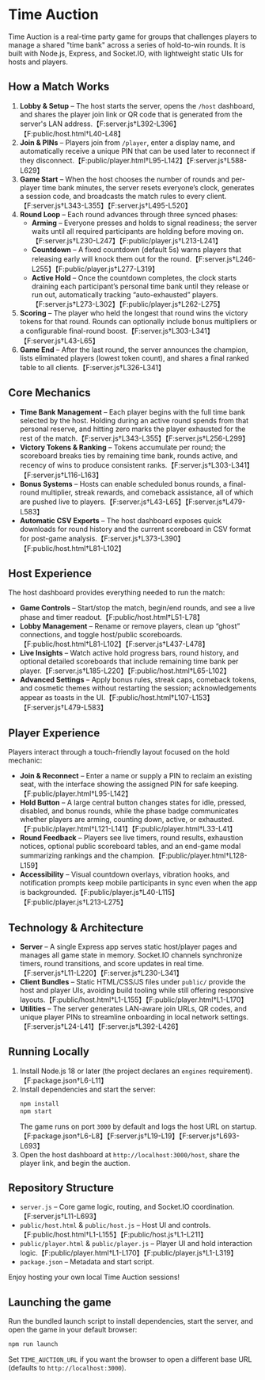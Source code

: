# Time Auction

Time Auction is a real-time party game for groups that challenges players to manage a shared "time bank" across a series of hold-to-win rounds. It is built with Node.js, Express, and Socket.IO, with lightweight static UIs for hosts and players.

## How a Match Works

1. **Lobby & Setup** – The host starts the server, opens the `/host` dashboard, and shares the player join link or QR code that is generated from the server's LAN address.【F:server.js†L392-L396】【F:public/host.html†L40-L48】
2. **Join & PINs** – Players join from `/player`, enter a display name, and automatically receive a unique PIN that can be used later to reconnect if they disconnect.【F:public/player.html†L95-L142】【F:server.js†L588-L629】
3. **Game Start** – When the host chooses the number of rounds and per-player time bank minutes, the server resets everyone’s clock, generates a session code, and broadcasts the match rules to every client.【F:server.js†L343-L355】【F:server.js†L495-L520】
4. **Round Loop** – Each round advances through three synced phases:
   - **Arming** – Everyone presses and holds to signal readiness; the server waits until all required participants are holding before moving on.【F:server.js†L230-L247】【F:public/player.js†L213-L241】
   - **Countdown** – A fixed countdown (default 5s) warns players that releasing early will knock them out for the round.【F:server.js†L246-L255】【F:public/player.js†L277-L319】
   - **Active Hold** – Once the countdown completes, the clock starts draining each participant’s personal time bank until they release or run out, automatically tracking “auto-exhausted” players.【F:server.js†L273-L302】【F:public/player.js†L262-L275】
5. **Scoring** – The player who held the longest that round wins the victory tokens for that round. Rounds can optionally include bonus multipliers or a configurable final-round boost.【F:server.js†L303-L341】【F:server.js†L43-L65】
6. **Game End** – After the last round, the server announces the champion, lists eliminated players (lowest token count), and shares a final ranked table to all clients.【F:server.js†L326-L341】

## Core Mechanics

- **Time Bank Management** – Each player begins with the full time bank selected by the host. Holding during an active round spends from that personal reserve, and hitting zero marks the player exhausted for the rest of the match.【F:server.js†L343-L355】【F:server.js†L256-L299】
- **Victory Tokens & Ranking** – Tokens accumulate per round; the scoreboard breaks ties by remaining time bank, rounds active, and recency of wins to produce consistent ranks.【F:server.js†L303-L341】【F:server.js†L116-L163】
- **Bonus Systems** – Hosts can enable scheduled bonus rounds, a final-round multiplier, streak rewards, and comeback assistance, all of which are pushed live to players.【F:server.js†L43-L65】【F:server.js†L479-L583】
- **Automatic CSV Exports** – The host dashboard exposes quick downloads for round history and the current scoreboard in CSV format for post-game analysis.【F:server.js†L373-L390】【F:public/host.html†L81-L102】

## Host Experience

The host dashboard provides everything needed to run the match:

- **Game Controls** – Start/stop the match, begin/end rounds, and see a live phase and timer readout.【F:public/host.html†L51-L78】
- **Lobby Management** – Rename or remove players, clean up “ghost” connections, and toggle host/public scoreboards.【F:public/host.html†L81-L102】【F:server.js†L437-L478】
- **Live Insights** – Watch active hold progress bars, round history, and optional detailed scoreboards that include remaining time bank per player.【F:server.js†L185-L220】【F:public/host.html†L65-L102】
- **Advanced Settings** – Apply bonus rules, streak caps, comeback tokens, and cosmetic themes without restarting the session; acknowledgements appear as toasts in the UI.【F:public/host.html†L107-L153】【F:server.js†L479-L583】

## Player Experience

Players interact through a touch-friendly layout focused on the hold mechanic:

- **Join & Reconnect** – Enter a name or supply a PIN to reclaim an existing seat, with the interface showing the assigned PIN for safe keeping.【F:public/player.html†L95-L142】
- **Hold Button** – A large central button changes states for idle, pressed, disabled, and bonus rounds, while the phase badge communicates whether players are arming, counting down, active, or exhausted.【F:public/player.html†L121-L141】【F:public/player.html†L33-L41】
- **Round Feedback** – Players see live timers, round results, exhaustion notices, optional public scoreboard tables, and an end-game modal summarizing rankings and the champion.【F:public/player.html†L128-L159】
- **Accessibility** – Visual countdown overlays, vibration hooks, and notification prompts keep mobile participants in sync even when the app is backgrounded.【F:public/player.js†L40-L115】【F:public/player.js†L213-L275】

## Technology & Architecture

- **Server** – A single Express app serves static host/player pages and manages all game state in memory. Socket.IO channels synchronize timers, round transitions, and score updates in real time.【F:server.js†L11-L220】【F:server.js†L230-L341】
- **Client Bundles** – Static HTML/CSS/JS files under `public/` provide the host and player UIs, avoiding build tooling while still offering responsive layouts.【F:public/host.html†L1-L155】【F:public/player.html†L1-L170】
- **Utilities** – The server generates LAN-aware join URLs, QR codes, and unique player PINs to streamline onboarding in local network settings.【F:server.js†L24-L41】【F:server.js†L392-L426】

## Running Locally

1. Install Node.js 18 or later (the project declares an `engines` requirement).【F:package.json†L6-L11】
2. Install dependencies and start the server:
   ```bash
   npm install
   npm start
   ```
   The game runs on port `3000` by default and logs the host URL on startup.【F:package.json†L6-L8】【F:server.js†L19-L19】【F:server.js†L693-L693】
3. Open the host dashboard at `http://localhost:3000/host`, share the player link, and begin the auction.

## Repository Structure

- `server.js` – Core game logic, routing, and Socket.IO coordination.【F:server.js†L11-L693】
- `public/host.html` & `public/host.js` – Host UI and controls.【F:public/host.html†L1-L155】【F:public/host.js†L1-L211】
- `public/player.html` & `public/player.js` – Player UI and hold interaction logic.【F:public/player.html†L1-L170】【F:public/player.js†L1-L319】
- `package.json` – Metadata and start script.

Enjoy hosting your own local Time Auction sessions!
## Launching the game

Run the bundled launch script to install dependencies, start the server, and open the game in your default browser:

```bash
npm run launch
```

Set `TIME_AUCTION_URL` if you want the browser to open a different base URL (defaults to `http://localhost:3000`).
